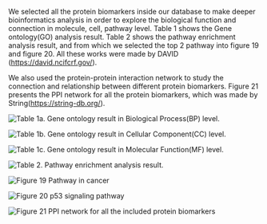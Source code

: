 We selected all the protein biomarkers inside our database to make deeper bioinformatics analysis in order to explore the biological function and connection in molecule, cell, pathway level. Table 1 shows the Gene ontology(GO) analysis result. Table 2 shows the pathway enrichment analysis result, and from which we selected the top 2 pathway into figure 19 and figure 20. All these works were made by DAVID (https://david.ncifcrf.gov/).

We also used the protein-protein interaction network to study the connection and relationship between different protein biomarkers. Figure 21 presents the PPI network for all the protein biomarkers, which was made by String(https://string-db.org/).

![Table 1a. Gene ontology result in Biological Process(BP) level.](https://cbd.limina.top/images/old/GOTERMBP.png)

![Table 1b. Gene ontology result in Cellular Component(CC) level.](https://cbd.limina.top/images/old/CC.png)

![Table 1c. Gene ontology result in Molecular Function(MF) level.](https://cbd.limina.top/images/old/MF.png)

![Table 2. Pathway enrichment analysis result.](https://cbd.limina.top/images/old/KEGG.png)

![Figure 19 Pathway in cancer](https://cbd.limina.top/images/old/CANCERPATH.png)

![Figure 20 p53 signaling pathway](https://cbd.limina.top/images/old/p53.png)

![Figure 21 PPI network for all the included protein biomarkers](https://cbd.limina.top/images/old/ppi.png)

